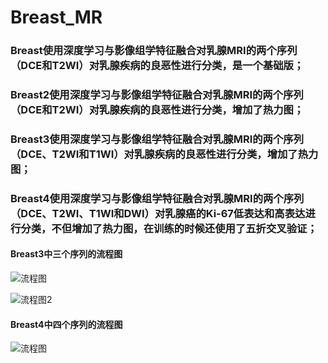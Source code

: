 # Breast_MR
### Breast使用深度学习与影像组学特征融合对乳腺MRI的两个序列（DCE和T2WI）对乳腺疾病的良恶性进行分类，是一个基础版；
### Breast2使用深度学习与影像组学特征融合对乳腺MRI的两个序列（DCE和T2WI）对乳腺疾病的良恶性进行分类，增加了热力图；
### Breast3使用深度学习与影像组学特征融合对乳腺MRI的两个序列（DCE、T2WI和T1WI）对乳腺疾病的良恶性进行分类，增加了热力图；
### Breast4使用深度学习与影像组学特征融合对乳腺MRI的两个序列（DCE、T2WI、T1WI和DWI）对乳腺癌的Ki-67低表达和高表达进行分类，不但增加了热力图，在训练的时候还使用了五折交叉验证；

#### Breast3中三个序列的流程图
![流程图](https://github.com/menglimengjianmengbujian/Breast_MR/assets/122141677/73646f3e-ea74-4449-818d-5495533a0db3)

![流程图2](https://github.com/menglimengjianmengbujian/Breast_MR/assets/122141677/d382a41d-a8b1-43a9-8301-e9482f4181cc)

#### Breast4中四个序列的流程图
![流程图](https://github.com/user-attachments/assets/34297896-661e-4d3f-b0a3-fdee244007a3)


